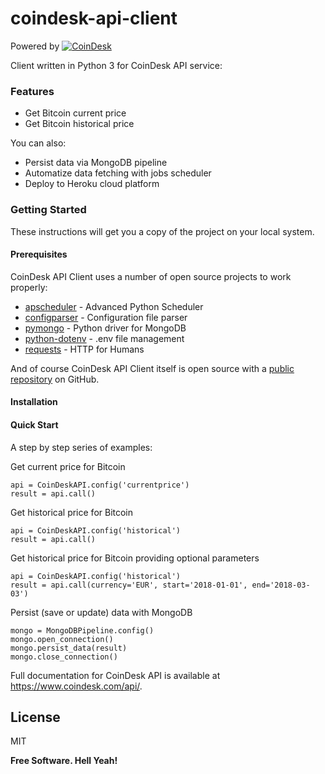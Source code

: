 # coindesk-api-client

Powered by [![CoinDesk]()](https://www.coindesk.com/api/)

Client written in Python 3 for CoinDesk API service:

### Features

  - Get Bitcoin current price
  - Get Bitcoin historical price

You can also:

  - Persist data via MongoDB pipeline
  - Automatize data fetching with jobs scheduler
  - Deploy to Heroku cloud platform

### Getting Started

These instructions will get you a copy of the project on your local system.

#### Prerequisites

CoinDesk API Client uses a number of open source projects to work properly:

* [apscheduler] - Advanced Python Scheduler
* [configparser] - Configuration file parser
* [pymongo] - Python driver for MongoDB
* [python-dotenv] - .env file management
* [requests] - HTTP for Humans

And of course CoinDesk API Client itself is open source with a [public repository][coindesk-api-client] on GitHub.

#### Installation

#### Quick Start

A step by step series of examples:

Get current price for Bitcoin
```
api = CoinDeskAPI.config('currentprice')
result = api.call()
```

Get historical price for Bitcoin
```
api = CoinDeskAPI.config('historical')
result = api.call()
```

Get historical price for Bitcoin providing optional parameters
```
api = CoinDeskAPI.config('historical')
result = api.call(currency='EUR', start='2018-01-01', end='2018-03-03')
```

Persist (save or update) data with MongoDB
```
mongo = MongoDBPipeline.config()
mongo.open_connection()
mongo.persist_data(result)
mongo.close_connection()
```

Full documentation for CoinDesk API is available at https://www.coindesk.com/api/.

License
----

MIT


**Free Software. Hell Yeah!**

[//]: # (These are reference links used in the body of this note and get stripped out when the markdown processor does its job. There is no need to format nicely because it shouldn't be seen. Thanks SO - http://stackoverflow.com/questions/4823468/store-comments-in-markdown-syntax)

   [apscheduler]: <https://github.com/agronholm/apscheduler>
   [coindesk-api-client]: <https://github.com/sdediego/coindesk-api-client>
   [configparser]: <https://github.com/python/cpython/blob/3.5/Lib/configparser.py>
   [pymongo]: <https://github.com/mongodb/mongo-python-driver>
   [python-dotenv]: <https://github.com/theskumar/python-dotenv>
   [requests]: <https://github.com/requests/requests>
